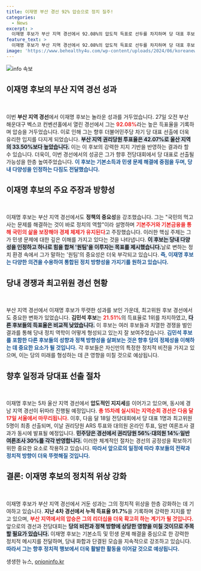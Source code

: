 ```yaml
---
title: 이재명 부산 경선 92% 압승으로 정치 질주!
categories:
  - News
excerpt: >
  이재명 후보가 부산 지역 경선에서 92.08%의 압도적 득표로 선두를 차지하며 당 대표 후보로서의 입지를 확고히 했다. 경선에서 강조한 먹사니즘은 민생 문제 해결의 중요성을 강조하고, 권리당원 온라인 투표의 결과가 더욱 기대된다.
feature_text: >
  이재명 후보가 부산 지역 경선에서 92.08%의 압도적 득표로 선두를 차지하며 당 대표 후보로서의 입지를 확고히 했다. 경선에서 강조한 먹사니즘은 민생 문제 해결의 중요성을 강조하고, 권리당원 온라인 투표의 결과가 더욱 기대된다.
image: 'https://www.behealthy4u.com/wp-content/uploads/2024/06/koreanews.jpg'
---
```


<p><img src="https://www.behealthy4u.com/wp-content/uploads/2024/06/koreanews.jpg" alt="info 속보" /></p>

<h2 data-ke-size="size26">이재명 후보의 부산 지역 경선 성과</h2>

<p data-ke-size="size16">&nbsp;</p>

<p>이번 <b>부산 지역 경선</b>에서 이재명 후보는 놀라운 성과를 거두었습니다. 27일 오전 부산 해운대구 벡스코 컨벤션홀에서 열린 경선에서 그는 <b><span style="color: #ee2323;">92.08%</span></b>라는 높은 득표율을 기록하며 압승을 거두었습니다. 이로 인해 그는 향후 더불어민주당 차기 당 대표 선출에 더욱 유리한 입지를 다지게 되었습니다. <b><span style="background-color: #21538527;">부산 지역 권리당원 투표율은 42.07%로 울산 지역의 33.50%보다 높았습니다.</span></b> 이는 이 후보의 강력한 지지 기반을 반영하는 결과라 할 수 있습니다. 더욱이, 이번 경선에서의 성공은 그가 향후 전당대회에서 당 대표로 선출될 가능성을 한층 높여주었습니다. <b><span style="color: #1a5490;">이 후보는 기본소득과 민생 문제 해결에 중점을 두며, 당내 다양성을 인정하는 다짐도 전달했습니다.</span></b></p>

<h2 data-ke-size="size26">이재명 후보의 주요 주장과 방향성</h2>

<p data-ke-size="size16">&nbsp;</p>

<p>이재명 후보는 부산 지역 경선에서도 <b>정책의 중요성</b>을 강조했습니다. 그는 "국민의 먹고 사는 문제를 해결하는 것이 바로 정치의 역할"이라 설명하며 <b><span style="color: #ee2323;">기본주거와 기본금융을 통해 국민의 삶을 보장해야 경제 체제가 유지된다</span></b>고 주장했습니다. 이러한 핵심 주제는 그가 민생 문제에 대한 깊은 이해를 가지고 있다는 것을 나타냅니다. <b><span style="background-color: #21538527;">이 후보는 당내 다양성을 인정하고 하나로 힘을 합쳐 '원팀'을 이루자는 목표를 제시했습니다.</span></b>날로 변하는 정치 환경 속에서 그가 말하는 '원팀'의 중요성은 더욱 부각되고 있습니다. <b><span style="color: #1a5490;">즉, 이재명 후보는 다양한 의견을 수용하여 통합된 정치 방향성을 가지기를 원하고 있습니다.</span></b></p>

<h2 data-ke-size="size26">당내 경쟁과 최고위원 경선 현황</h2>

<p data-ke-size="size16">&nbsp;</p>

<p>부산 지역 경선에서 이재명 후보가 뚜렷한 성과를 보인 가운데, 최고위원 후보 경선에서도 중요한 변화가 있었습니다. <b>김민석 후보</b>는 <b><span style="color: #ee2323;">21.51%</span></b>의 득표율로 1위를 차지하였고, <b><span style="background-color: #21538527;">다른 후보들의 득표율은 비교적 낮았습니다.</span></b> 이 후보는 여러 후보들과 치열한 경쟁을 벌인 결과를 통해 당내 정치 역학이 어떻게 형성되고 있는지 잘 보여주었습니다. <b><span style="color: #1a5490;">김민석 후보를 포함한 다른 후보들의 성향과 정책 방향성을 살펴보는 것은 향후 당의 정체성을 이해하는 데 중요한 요소가 될 것입니다.</span></b> 각 후보들은 자신만의 특정한 정치적 비전을 가지고 있으며, 이는 당의 미래를 형성하는 데 큰 영향을 미칠 것으로 예상됩니다.</p>

<h2 data-ke-size="size26">향후 일정과 당대표 선출 절차</h2>

<p data-ke-size="size16">&nbsp;</p>

<p>이재명 후보는 5차 울산 지역 경선에서 <b>압도적인 지지세</b>를 이어가고 있으며, 동시에 경남 지역 경선이 뒤따라 진행될 예정입니다. <b><span style="color: #ee2323;">총 15차례 실시되는 지역순회 경선은 다음 달 17일 서울에서 마무리됩니다.</span></b> 이후, 다음 달 18일 전당대회에서 당 대표 1명과 최고위원 5명이 최종 선출되며, 이날 권리당원 ARS 투표와 대의원 온라인 투표, 일반 여론조사 결과가 동시에 발표될 예정입니다. <b><span style="background-color: #21538527;">민주당은 경선에서 권리당원 56%·대의원 14%·일반 여론조사 30%를 각각 반영합니다.</span></b> 이러한 체계적인 절차는 경선의 공정성을 확보하기 위한 중요한 요소로 작용하고 있습니다. <b><span style="color: #1a5490;">따라서 앞으로의 일정에 따라 후보들의 전략과 정치적 방향이 더욱 뚜렷해질 것입니다.</span></b></p>

<h2 data-ke-size="size26">결론: 이재명 후보의 정치적 위상 강화</h2>

<p data-ke-size="size16">&nbsp;</p>

<p>이재명 후보가 부산 지역 경선에서 거둔 성과는 그의 정치적 위상을 한층 강화하는 데 기여하고 있습니다. <b>지난 4차 경선에서 누적 득표율 91.7%</b>을 기록하며 강력한 지지를 받고 있으며, <b><span style="color: #ee2323;">부산 지역에서의 압승은 그의 리더십을 더욱 확고히 하는 계기가 될 것입니다.</span></b> 앞으로의 경선과 전당대회는 <b><span style="background-color: #21538527;">당의 비전과 정책 방향에 상당한 영향을 미칠 것이므로 주목할 필요가 있습니다.</span></b> 이재명 후보는 기본소득 및 민생 문제 해결을 중심으로 한 강력한 정치적 메시지를 전달하며, 당내 화합과 단결된 모습을 지속적으로 강조하고 있습니다. <b><span style="color: #1a5490;">따라서 그는 향후 정치적 행보에서 더욱 활발한 활동을 이어갈 것으로 예상됩니다.</span></b></p>
생생한 뉴스, <a href="https://onioninfo.kr" rel="dofollow">onioninfo.kr</a>


